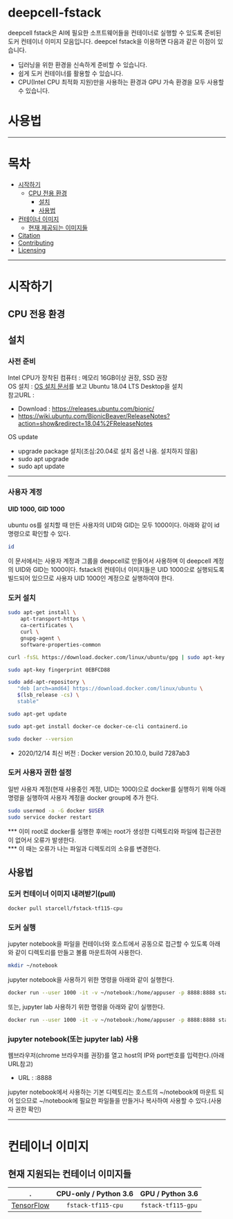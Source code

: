 # deepcell-fstack

deepcell fstack은 AI에 필요한 소프트웨어들을 컨테이너로 실행할 수 있도록 준비된 도커 컨테이너 이미지 모음입니다. deepcel fstack을 이용하면 다음과 같은 이점이 있습니다.
- 딥러닝을 위한 환경을 신속하게 준비할 수 있습니다.
- 쉽게 도커 컨테이너를 활용할 수 있습니다.
- CPU(Intel CPU 최적화 지원)만을 사용하는 환경과 GPU 가속 환경을 모두 사용할 수 있습니다.


# 사용법
---

# 목차
- [시작하기](#start)
  - [CPU 전용 환경](#CPU)
    - [설치](#Installation-cpu)
    - [사용법](#Usage-cpu)
- [컨테이너 이미지](#Images)
  - [현재 제공되는 이미지들](#Available-images)
- [Citation](#Citation)
- [Contributing](#Contributing)
- [Licensing](#Licensing)

---

<a name="start"/>

# 시작하기

<a name="CPU"/>

## CPU 전용 환경

<a name="Installation-cpu"/>

## 설치
### 사전 준비
Intel CPU가 장착된 컴퓨터 : 메모리 16GB이상 권장, SSD 권장  
OS 설치 : [OS 설치 문서](doc/os_install.md)를 보고 Ubuntu 18.04 LTS Desktop을 설치  
참고URL :
 - Download : https://releases.ubuntu.com/bionic/
 - https://wiki.ubuntu.com/BionicBeaver/ReleaseNotes?action=show&redirect=18.04%2FReleaseNotes  

OS update
- upgrade package 설치(조심:20.04로 설치 옵션 나옴. 설치하지 않음)  
- sudo apt upgrade  
- sudo apt update  
   
---

### 사용자 계정
#### UID 1000, GID 1000   
ubuntu os를 설치할 때 만든 사용자의 UID와 GID는 모두 1000이다. 아래와 같이 id 명령으로 확인할 수 있다.
```bash
id
```
이 문서에서는 사용자 계정과 그룹을 deepcell로 만들어서 사용하며 이 deepcell 계정의 UID와 GID는 1000이다.
fstack의 컨테이너 이미지들은 UID 1000으로 실행되도록 빌드되어 있으므로 사용자 UID 1000인 계정으로 실행하여야 한다.

### 도커 설치
```bash
sudo apt-get install \
    apt-transport-https \
    ca-certificates \
    curl \
    gnupg-agent \
    software-properties-common
```
```bash
curl -fsSL https://download.docker.com/linux/ubuntu/gpg | sudo apt-key add -
```
```bash
sudo apt-key fingerprint 0EBFCD88
```
```bash
sudo add-apt-repository \
   "deb [arch=amd64] https://download.docker.com/linux/ubuntu \
   $(lsb_release -cs) \
   stable"
```
```bash
sudo apt-get update
```
```bash
sudo apt-get install docker-ce docker-ce-cli containerd.io
```
```bash
sudo docker --version
```
- 2020/12/14 최신 버전 :  Docker version 20.10.0, build 7287ab3

### 도커 사용자 권한 설정
일반 사용자 계정(현재 사용중인 계정, UID는 1000)으로 docker를 실행하기 위해 아래 명령을 실행하여 사용자 계정을 docker group에 추가 한다.   
```bash
sudo usermod -a -G docker $USER
sudo service docker restart
```

*** 이미 root로 docker를 실행한 후에는 root가 생성한 디렉토리와 파일에 접근권한이 없어서 오류가 발생한다.   
*** 이 때는 오류가 나는 파일과 디렉토리의 소유를 변경한다.

<a name="Usage-cpu"/>

## 사용법
### 도커 컨테이너 이미지 내려받기(pull)
```bash
docker pull starcell/fstack-tf115-cpu
```

### 도커 실행
jupyter notebook을 파일을 컨테이너와 호스트에서 공동으로 접근할 수 있도록 아래와 같이 디렉토리를 만들고 볼륨 마운트하여 사용한다.
```bash
mkdir ~/notebook
```
jupyter notebook을 사용하기 위한 명령을 아래와 같이 실행한다.
```bash
docker run --user 1000 -it -v ~/notebook:/home/appuser -p 8888:8888 starcell/fstack-tf115-cpu jupyter notebook --no-browser --ip=0.0.0.0 --allow-root --NotebookApp.token= --notebook-dir='/home/appuser'
```
또는, jupyter lab 사용하기 위한 명령을 아래와 같이 실행한다.
```bash
docker run --user 1000 -it -v ~/notebook:/home/appuser -p 8888:8888 starcell/fstack-tf115-cpu jupyter lab --no-browser --ip=0.0.0.0 --allow-root --NotebookApp.token= --notebook-dir='/home/appuser'
```

### jupyter notebook(또는 jupyter lab) 사용
웹브라우저(chrome 브라우저를 권장)를 열고 host의 IP와 port번호를 입력한다.(아래 URL참고)
- URL : <host IP>:8888   

jupyter notebook에서 사용하는 기본 디렉토리는 호스트의 ~/notebook에 마운트 되어 있으므로 ~/notebook에 필요한 파일들을 만들거나 복사하여 사용할 수 있다.(사용자 권한 확인)
   
---

<a name="Images"/>

# 컨테이너 이미지

<a name="Available-images"/>

## 현재 지원되는 컨테이너 이미지들
.                                             | CPU-only / Python 3.6                    | GPU / Python 3.6
:-------------------------------------------: | :--------------------------------------: | :-------------------------------:
 [TensorFlow](http://www.tensorflow.org)      | `fstack-tf115-cpu`                       | `fstack-tf115-gpu`
